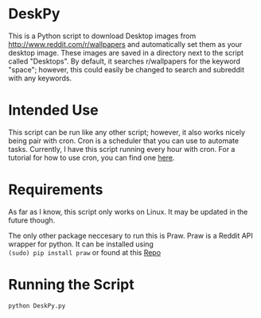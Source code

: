 # DeskPy
This is a  Python script to download Desktop images from http://www.reddit.com/r/wallpapers and automatically set them as your desktop image. These images are saved in a directory next to the script called "Desktops". By default, it searches r/wallpapers for the keyword "space"; however, this could easily be changed to search and subreddit with any keywords.

# Intended Use
This script can be run like any other script; however, it also works nicely being pair with cron. Cron is a scheduler that you can use to automate tasks. Currently, I have this script running every hour with cron. For a tutorial for how to use cron, you can find one <a href=http://www.unixgeeks.org/security/newbie/unix/cron-1.html>here</a>.

# Requirements
As far as I know, this script only works on Linux. It may be updated in the future though.

The only other package neccesary to run this is Praw. Praw is a Reddit API wrapper for python. It can be installed using
<br>
<code>(sudo) pip install praw</code> or found at this <a href=https://github.com/praw-dev/praw>Repo</a>

# Running the Script
<code>python DeskPy.py</code> 

